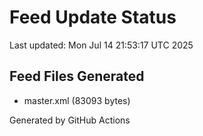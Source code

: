 # Feed Update Status
Last updated: Mon Jul 14 21:53:17 UTC 2025

## Feed Files Generated
- master.xml (83093 bytes)

Generated by GitHub Actions
